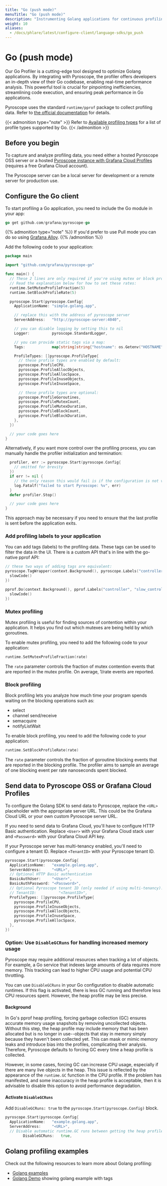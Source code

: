 ```yaml
---
title: "Go (push mode)"
menuTitle: "Go (push mode)"
description: "Instrumenting Golang applications for continuous profiling."
weight: 10
aliases:
  - /docs/phlare/latest/configure-client/language-sdks/go_push
---
```


# Go (push mode)

Our Go Profiler is a cutting-edge tool designed to optimize Golang applications.
By integrating with Pyroscope, the profiler offers developers an in-depth view of their Go codebase, enabling real-time performance analysis.
This powerful tool is crucial for pinpointing inefficiencies, streamlining code execution, and ensuring peak performance in Go applications.

Pyroscope uses the standard `runtime/pprof` package to collect profiling data.
Refer to [the official documentation](https://golang.org/doc/diagnostics#profiling) for details.

{{< admonition type="note" >}}
Refer to [Available profiling types](https://grafana.com/docs/pyroscope/latest/configure-client/profile-types/) for a list of profile types supported by Go.
{{< /admonition >}}

## Before you begin

To capture and analyze profiling data, you need either a hosted Pyroscope OSS server or a hosted [Pyroscope instance with Grafana Cloud Profiles](/products/cloud/profiles-for-continuous-profiling/) (requires a free Grafana Cloud account).

The Pyroscope server can be a local server for development or a remote server for production use.


## Configure the Go client

To start profiling a Go application, you need to include the Go module in your app:

```go
go get github.com/grafana/pyroscope-go
```

{{% admonition type="note" %}}
If you'd prefer to use Pull mode you can do so using [Grafana Alloy](https://grafana.com/docs/pyroscope/<PYROSCOPE_VERSION>/configure-client/grafana-alloy/).
{{% /admonition %}}

Add the following code to your application:

```go
package main

import "github.com/grafana/pyroscope-go"

func main() {
  // These 2 lines are only required if you're using mutex or block profiling
  // Read the explanation below for how to set these rates:
  runtime.SetMutexProfileFraction(5)
  runtime.SetBlockProfileRate(5)

  pyroscope.Start(pyroscope.Config{
    ApplicationName: "simple.golang.app",

    // replace this with the address of pyroscope server
    ServerAddress:   "http://pyroscope-server:4040",

    // you can disable logging by setting this to nil
    Logger:          pyroscope.StandardLogger,

    // you can provide static tags via a map:
    Tags:            map[string]string{"hostname": os.Getenv("HOSTNAME")},

    ProfileTypes: []pyroscope.ProfileType{
      // these profile types are enabled by default:
      pyroscope.ProfileCPU,
      pyroscope.ProfileAllocObjects,
      pyroscope.ProfileAllocSpace,
      pyroscope.ProfileInuseObjects,
      pyroscope.ProfileInuseSpace,

      // these profile types are optional:
      pyroscope.ProfileGoroutines,
      pyroscope.ProfileMutexCount,
      pyroscope.ProfileMutexDuration,
      pyroscope.ProfileBlockCount,
      pyroscope.ProfileBlockDuration,
    },
  })

  // your code goes here
}
```

Alternatively, if you want more control over the profiling process, you can manually handle the profiler initialization and termination:

```go
  profiler, err := pyroscope.Start(pyroscope.Config{
    // omitted for brevity 
  })
  if err != nil {
    // the only reason this would fail is if the configuration is not valid
    log.Fatalf("failed to start Pyroscope: %v", err)
  }
  defer profiler.Stop()

  // your code goes here
}
```

This approach may be necessary if you need to ensure that the last profile is sent before the application exits.

### Add profiling labels to your application

You can add tags (labels) to the profiling data. These tags can be used to filter the data in the UI. There is a custom API that's in line with the go-native pprof API:

```go
// these two ways of adding tags are equivalent:
pyroscope.TagWrapper(context.Background(), pyroscope.Labels("controller", "slow_controller"), func(c context.Context) {
  slowCode()
})

pprof.Do(context.Background(), pprof.Labels("controller", "slow_controller"), func(c context.Context) {
  slowCode()
})
```

### Mutex profiling

Mutex profiling is useful for finding sources of contention within your application. It helps you find out which mutexes are being held by which goroutines.

To enable mutex profiling, you need to add the following code to your application:

```go
runtime.SetMutexProfileFraction(rate)
```

The `rate` parameter controls the fraction of mutex contention events that are reported in the mutex profile. On average, 1/rate events are reported.

### Block profiling

Block profiling lets you analyze how much time your program spends waiting on the blocking operations such as:

* select
* channel send/receive
* semacquire
* notifyListWait

To enable block profiling, you need to add the following code to your application:

```go
runtime.SetBlockProfileRate(rate)
```

The `rate` parameter controls the fraction of goroutine blocking events that are reported in the blocking profile.
The profiler aims to sample an average of one blocking event per rate nanoseconds spent blocked.

## Send data to Pyroscope OSS or Grafana Cloud Profiles

To configure the Golang SDK to send data to Pyroscope, replace the `<URL>` placeholder with the appropriate server URL.
This could be the Grafana Cloud URL or your own custom Pyroscope server URL.

If you need to send data to Grafana Cloud, you'll have to configure HTTP Basic authentication.
Replace `<User>` with your Grafana Cloud stack user and `<Password>` with your Grafana Cloud API key.

If your Pyroscope server has multi-tenancy enabled, you'll need to configure a tenant ID.
Replace `<TenantID>` with your Pyroscope tenant ID.

```go
pyroscope.Start(pyroscope.Config{
  ApplicationName:   "example.golang.app",
  ServerAddress:     "<URL>",
  // Optional HTTP Basic authentication
  BasicAuthUser:     "<User>",
  BasicAuthPassword: "<Password>",
  // Optional Pyroscope tenant ID (only needed if using multi-tenancy). Not needed for Grafana Cloud.
  // TenantID:          "<TenantID>",
  ProfileTypes: []pyroscope.ProfileType{
    pyroscope.ProfileCPU,
    pyroscope.ProfileInuseObjects,
    pyroscope.ProfileAllocObjects,
    pyroscope.ProfileInuseSpace,
    pyroscope.ProfileAllocSpace,
  },
})
```

### Option: Use `DisableGCRuns` for handling increased memory usage

Pyroscope may require additional resources when tracking a lot of objects. For example, a Go service that indexes large amounts of data requires more memory.
This tracking can lead to higher CPU usage and potential CPU throttling.

You can use `DisableGCRuns` in your Go configuration to disable automatic runtimes.
If this flag is activated, there is less GC running and therefore less CPU resources spent.
However, the heap profile may be less precise.

#### Background

In Go's pprof heap profiling, forcing garbage collection (GC) ensures accurate memory usage snapshots by removing uncollected objects.
Without this step, the heap profile may include memory that has been allocated but is no longer in use--objects that stay in memory simply because they haven't been collected yet.
This can mask or mimic memory leaks and introduce bias into the profiles, complicating their analysis.
Therefore, Pyroscope defaults to forcing GC every time a heap profile is collected.

However, in some cases, forcing GC can increase CPU usage, especially if there are many live objects in the heap.
This issue is reflected by the appearance of the `runtime.GC` function in the CPU profile.
If the problem has manifested, and some inaccuracy in the heap profile is acceptable, then it is advisable to disable this option to avoid performance degradation.

#### Activate `DisableGCRuns`

Add `DisableGCRuns: true` to the `pyroscope.Start(pyroscope.Config)` block.

```go
pyroscope.Start(pyroscope.Config{
  ApplicationName:   "example.golang.app",
  ServerAddress:     "<URL>",
  // Disable automatic runtime.GC runs between getting the heap profiles.
		DisableGCRuns:   true,
```

## Golang profiling examples

Check out the following resources to learn more about Golang profiling:

* [Golang examples](https://github.com/grafana/pyroscope/tree/main/examples/language-sdk-instrumentation/golang-push)
* [Golang Demo](https://play.grafana.org/a/grafana-pyroscope-app/single?query=process_cpu%3Acpu%3Ananoseconds%3Acpu%3Ananoseconds%7Bservice_name%3D%22pyroscope-rideshare-go%22%7D&from=now-1h&until=now) showing golang example with tags
